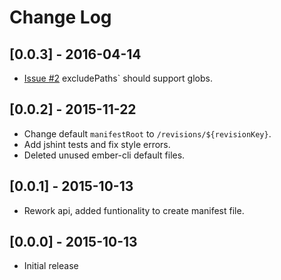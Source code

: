 # Change Log

## [0.0.3] - 2016-04-14
- [Issue #2]("https://github.com/arenoir/ember-cli-deploy-html-manifest/issues/2") excludePaths` should support globs.

## [0.0.2] - 2015-11-22
- Change default `manifestRoot` to ```/revisions/${revisionKey}```.
- Add jshint tests and fix style errors.
- Deleted unused ember-cli default files.

## [0.0.1] - 2015-10-13
- Rework api, added funtionality to create manifest file.

## [0.0.0] - 2015-10-13
- Initial release
